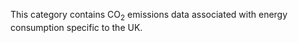 This category contains CO<sub>2</sub> emissions data associated with energy
consumption specific to the UK.
